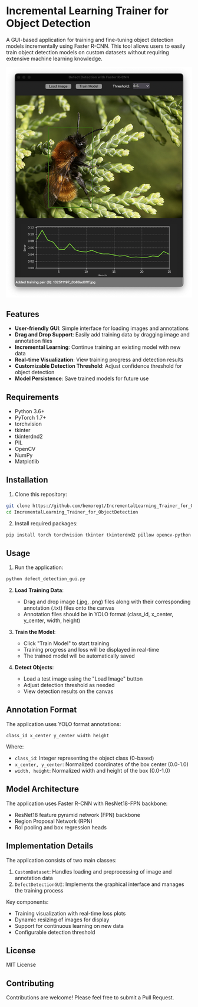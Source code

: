 # Incremental Learning Trainer for Object Detection

A GUI-based application for training and fine-tuning object detection models incrementally using Faster R-CNN. This tool allows users to easily train object detection models on custom datasets without requiring extensive machine learning knowledge.

![Object Detection Example](R1280x0-6.png)

## Features

- **User-friendly GUI**: Simple interface for loading images and annotations
- **Drag and Drop Support**: Easily add training data by dragging image and annotation files
- **Incremental Learning**: Continue training an existing model with new data
- **Real-time Visualization**: View training progress and detection results
- **Customizable Detection Threshold**: Adjust confidence threshold for object detection
- **Model Persistence**: Save trained models for future use

## Requirements

- Python 3.6+
- PyTorch 1.7+
- torchvision
- tkinter
- tkinterdnd2
- PIL
- OpenCV
- NumPy
- Matplotlib

## Installation

1. Clone this repository:
```bash
git clone https://github.com/bemoregt/IncrementalLearning_Trainer_for_ObjectDetection.git
cd IncrementalLearning_Trainer_for_ObjectDetection
```

2. Install required packages:
```bash
pip install torch torchvision tkinter tkinterdnd2 pillow opencv-python numpy matplotlib
```

## Usage

1. Run the application:
```bash
python defect_detection_gui.py
```

2. **Load Training Data**:
   - Drag and drop image (.jpg, .png) files along with their corresponding annotation (.txt) files onto the canvas
   - Annotation files should be in YOLO format (class_id, x_center, y_center, width, height)

3. **Train the Model**:
   - Click "Train Model" to start training
   - Training progress and loss will be displayed in real-time
   - The trained model will be automatically saved

4. **Detect Objects**:
   - Load a test image using the "Load Image" button
   - Adjust detection threshold as needed
   - View detection results on the canvas

## Annotation Format

The application uses YOLO format annotations:
```
class_id x_center y_center width height
```
Where:
- `class_id`: Integer representing the object class (0-based)
- `x_center, y_center`: Normalized coordinates of the box center (0.0-1.0)
- `width, height`: Normalized width and height of the box (0.0-1.0)

## Model Architecture

The application uses Faster R-CNN with ResNet18-FPN backbone:
- ResNet18 feature pyramid network (FPN) backbone
- Region Proposal Network (RPN)
- RoI pooling and box regression heads

## Implementation Details

The application consists of two main classes:
1. `CustomDataset`: Handles loading and preprocessing of image and annotation data
2. `DefectDetectionGUI`: Implements the graphical interface and manages the training process

Key components:
- Training visualization with real-time loss plots
- Dynamic resizing of images for display
- Support for continuous learning on new data
- Configurable detection threshold

## License

MIT License

## Contributing

Contributions are welcome! Please feel free to submit a Pull Request.
